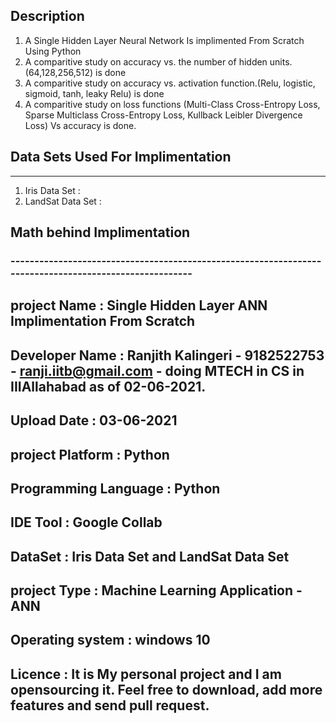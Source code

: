 ## Description 

1. A Single Hidden Layer Neural Network Is implimented From Scratch Using Python 
2. A comparitive study on accuracy vs. the number of hidden units.(64,128,256,512) is done 
3. A comparitive study on accuracy vs. activation function.(Relu, logistic, sigmoid, tanh, leaky Relu) is done 
4. A comparitive study on loss functions (Multi-Class Cross-Entropy Loss, Sparse Multiclass Cross-Entropy Loss, Kullback Leibler Divergence Loss) Vs accuracy is done. 

## Data Sets Used For Implimentation 
---------------------

1. Iris Data Set    : 
2. LandSat Data Set : 

## Math behind Implimentation 


### -------------------------------------------------------------------------------------------------------
## project Name :	           Single Hidden Layer ANN Implimentation From Scratch 
## Developer Name :	         Ranjith Kalingeri - 9182522753 - ranji.iitb@gmail.com - doing MTECH in CS in IIIAllahabad as of 02-06-2021. 
## Upload Date :	         03-06-2021
## project Platform :        Python
## Programming Language :    Python
## IDE Tool :	               Google Collab
## DataSet :	               Iris Data Set and LandSat Data Set
## project Type :	           Machine Learning Application - ANN
## Operating system :        windows 10 
## Licence          :        It is My personal project and I am opensourcing it. Feel free to download, add more features and send pull request.
